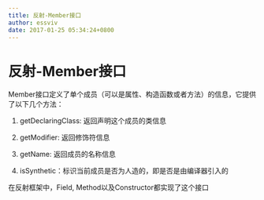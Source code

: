 ```yaml
---
title: 反射-Member接口
author: essviv
date: 2017-01-25 05:34:24+0800
---
```


# 反射-Member接口

Member接口定义了单个成员（可以是属性、构造函数或者方法）的信息，它提供了以下几个方法：

1. getDeclaringClass: 返回声明这个成员的类信息

2. getModifier: 返回修饰符信息

3. getName: 返回成员的名称信息

4. isSynthetic：标识当前成员是否为人造的，即是否是由编译器引入的

在反射框架中，Field, Method以及Constructor都实现了这个接口
